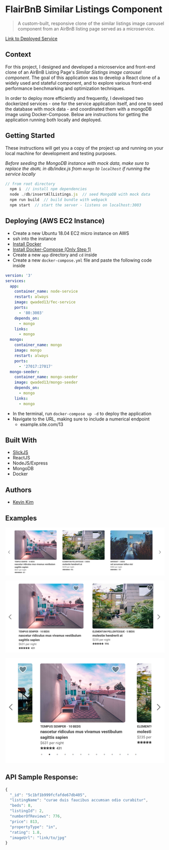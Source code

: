 # FlairBnB Similar Listings Component

> A custom-built, responsive clone of the similar listings image carousel component from an AirBnB listing page served as a microservice.

[Link to Deployed Service](http://3.13.91.149/14/)

## Context

For this project, I designed and developed a microservice and front-end clone of an AirBnB Listing Page's *Similar Sistings image carousel component*. The goal of this application was to develop a React clone of a widely used and stateful component, and to explore various front-end performance benchmarking and optimization techniques.

In order to deploy more efficiently and frequently, I developed two dockerized services - one for the service application itself, and one to seed the database with mock data - and coordinated them with a mongoDB image using Docker-Compose. Below are instructions for getting the application running both locally and deployed.


## Getting Started

These instructions will get you a copy of the project up and running on your local machine for development and testing purposes.

*Before seeding the MongoDB instance with mock data, make sure to replace the `dbURL` in db/index.js from `mongo` to `localhost` if running the service locally*

```js
// from root directory
  npm i  // install npm dependencies
  node ./db/insertAllListings.js  // seed MongoDB with mock data
  npm run build  // build bundle with webpack
  npm start  // start the server - listens on localhost:3003
```

## Deploying (AWS EC2 Instance)

- Create a new Ubuntu 18.04 EC2 micro instance on AWS
- ssh into the instance
- [Install Docker](https://www.digitalocean.com/community/tutorials/how-to-install-and-use-docker-on-ubuntu-18-04)
- [Install Docker-Compose (Only Step 1)](https://www.digitalocean.com/community/tutorials/how-to-install-docker-compose-on-ubuntu-18-04)
- Create a new `app` directory and `cd` inside
- Create a new `docker-compose.yml` file and paste the following code inside
```yml
version: '3'
services:
  app:
    container_name: node-service
    restart: always
    image: qwaded13/fec-service
    ports:
      - '80:3003'
    depends_on:
      - mongo
    links:
      - mongo
  mongo:
    container_name: mongo
    image: mongo
    restart: always
    ports:
      - '27017:27017'
  mongo-seeder:
    container_name: mongo-seeder
    image: qwaded13/mongo-seeder
    depends_on:
      - mongo
    links: 
      - mongo
```
- In the terminal, run `docker-compose up -d` to deploy the application
- Navigate to the URL, making sure to include a numerical endpoint
  - example.site.com/13



## Built With

* [SlickJS](https://www.npmjs.com/package/react-slick)
* ReactJS
* NodeJS/Express
* MongoDB
* Docker

## Authors

* [Kevin Kim](https://github.com/qwaded13)

## Examples

![defaultView](./documentation/defaultView.png)

![twoCardView](./documentation/twoCardView.png)

![one](./documentation/oneCardView.png)

## API Sample Response:
```js
{
  "_id": "5c1bf1b999fcfafde67db405",
  "listingName": "curae duis faucibus accumsan odio curabitur",
  "beds": 8,
  "listingId": 2,
  "numberOfReviews": 776,
  "price": 813,
  "propertyType": "in",
  "rating": 1.8,
  "imageUrl": "link/to/jpg"
}
```